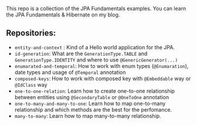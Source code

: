 This repo is a collection of the JPA Fundamentals examples. You can learn the JPA Fundamentals & Hibernate on my blog.



## Repositories:

- `entity-and-context` : Kind of a Hello world application for the JPA.
- `id-generation`: What are the `GenerationType.TABLE` and `GenerationType.IDENTITY` and where to use `@GenericGenerator(...)`
- `enumarated-and-temporal`: How to work with enum types (`@Enumaration`), date types and usage of `@Temporal` annotation
- `composed-keys`: How to work with composed key with `@Embeddable` way or `@IdClass` way 
- `one-to-one-relation`: Learn how to create one-to-one relationship between entities using `@SecondaryTable` or `@OneToOne` annotation
- `one-to-many-and-many-to-one`: Learn how to map one-to-many relationship and which methods are the best for the perfomance.
- `many-to-many`: Learn how to map many-to-many relationship.